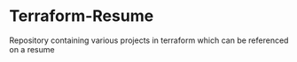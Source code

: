# Terraform-Resume
Repository containing various projects in terraform which can be referenced on a resume
